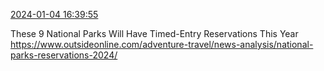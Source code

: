 [2024-01-04 16:39:55](https://mstdn.social/@hill_wanderer/111698666826132173)

These 9 National Parks Will Have Timed-Entry Reservations This Year <a href="https://www.outsideonline.com/adventure-travel/news-analysis/national-parks-reservations-2024/" target="_blank" rel="nofollow noopener noreferrer" translate="no">https://www.outsideonline.com/adventure-travel/news-analysis/national-parks-reservations-2024/</a>